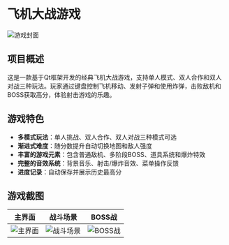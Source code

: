 # 飞机大战游戏

![游戏封面](https://lixiaoshuai-git.github.io/lixiaoshuai.github.io/plane1.png)  <!-- 替换为实际图片URL或本地路径 -->

## 项目概述
这是一款基于Qt框架开发的经典飞机大战游戏，支持单人模式、双人合作和双人对战三种玩法。玩家通过键盘控制飞机移动、发射子弹和使用炸弹，击败敌机和BOSS获取高分，体验射击游戏的乐趣。

## 游戏特色
- **多模式玩法**：单人挑战、双人合作、双人对战三种模式可选
- **渐进式难度**：随分数提升自动切换地图和敌人强度
- **丰富的游戏元素**：包含普通敌机、多阶段BOSS、道具系统和爆炸特效
- **完整的音效系统**：背景音乐、射击/爆炸音效、菜单操作反馈
- **进度记录**：自动保存并展示历史最高分

## 游戏截图
| 主界面 | 战斗场景 | BOSS战 |
|--------|----------|--------|
| ![主界面](https://lixiaoshuai-git.github.io/lixiaoshuai.github.io/plane2.png) | ![战斗场景](https://lixiaoshuai-git.github.io/lixiaoshuai.github.io/plane4.png) | ![BOSS战](https://lixiaoshuai-git.github.io/lixiaoshuai.github.io/plane3.png) |
